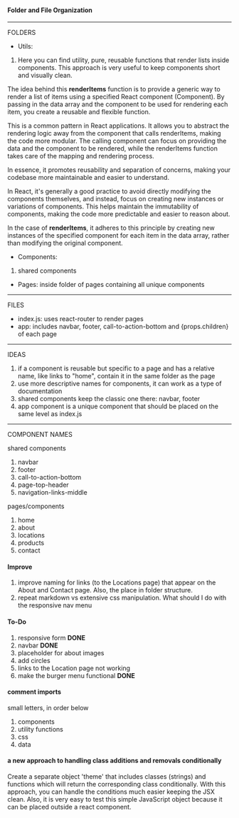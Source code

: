 #### Folder and File Organization
---


FOLDERS
- Utils: 
01. Here you can find utility, pure, reusable functions that render lists inside components. This approach is very useful to keep components short and visually clean.


The idea behind this __renderItems__ function is to provide a generic way to render a list of items using a specified React component (Component). By passing in the data array and the component to be used for rendering each item, you create a reusable and flexible function.

This is a common pattern in React applications. It allows you to abstract the rendering logic away from the component that calls renderItems, making the code more modular. The calling component can focus on providing the data and the component to be rendered, while the renderItems function takes care of the mapping and rendering process.

In essence, it promotes reusability and separation of concerns, making your codebase more maintainable and easier to understand.

In React, it's generally a good practice to avoid directly modifying the components themselves, and instead, focus on creating new instances or variations of components. This helps maintain the immutability of components, making the code more predictable and easier to reason about.

In the case of __renderItems__, it adheres to this principle by creating new instances of the specified component for each item in the data array, rather than modifying the original component.

- Components:
01. shared components

- Pages:
inside folder of pages containing all unique components


---
FILES
- index.js: uses react-router to render pages
- app: includes navbar, footer, call-to-action-bottom and {props.children} of each page


---
IDEAS
01. if a component is reusable but specific to a page and has a relative name, like links to "home", contain it in the same folder as the page
02. use more descriptive names for components, it can work as a type of documentation
03. shared components keep the classic one there: navbar, footer
04. app component is a unique component that should be placed on the same level as index.js

---
COMPONENT NAMES

shared components
01. navbar
02. footer
03. call-to-action-bottom
04. page-top-header
05. navigation-links-middle

pages/components
01. home
02. about
03. locations
04. products
05. contact


#### Improve
01. improve naming for links (to the Locations page) that appear on the About and Contact page. Also, the place in folder structure.
02. repeat markdown vs extensive css manipulation. What should I do with the responsive nav menu


#### To-Do 
01. responsive form __DONE__
02. navbar __DONE__
03. placeholder for about images
04. add circles
05. links to the Location page not working
06. make the burger menu functional __DONE__

#### comment imports
small letters, in order below

01. components
02. utility functions
03. css
04. data

#### a new approach to handling class additions and removals conditionally
Create a separate object 'theme' that includes classes (strings) and functions which will return the corresponding class conditionally. With this approach, you can handle the conditions much easier keeping the JSX clean. Also, it is very easy to test this simple JavaScript object because it can be placed outside a react component.
